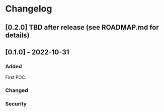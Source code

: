 # Changelog

## [0.2.0] TBD after release (see ROADMAP.md for details)

## [0.1.0] - 2022-10-31

### Added

First POC.

### Changed
### Security
